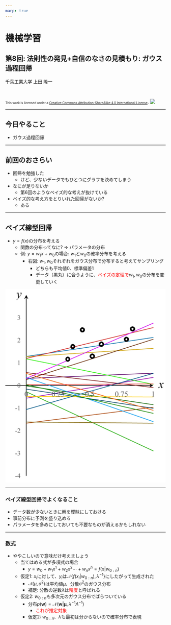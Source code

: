 ```yaml
---
marp: true
---
```


<!-- footer: "機械学習（と統計）第8回" -->

# 機械学習

## 第8回: 法則性の発見+自信のなさの見積もり: ガウス過程回帰

千葉工業大学 上田 隆一

<br />

<span style="font-size:70%">This work is licensed under a </span>[<span style="font-size:70%">Creative Commons Attribution-ShareAlike 4.0 International License</span>](https://creativecommons.org/licenses/by-sa/4.0/).
![](https://i.creativecommons.org/l/by-sa/4.0/88x31.png)

---

<!-- paginate: true -->

## 今日やること

- ガウス過程回帰

---

## 前回のおさらい

- 回帰を勉強した
    - けど、少ないデータでもひとつにグラフを決めてしまう
- なにが足りないか
    - 第6回のようなベイズ的な考えが抜けている
- ベイズ的な考え方をとりいれた回帰がないか?
    - ある


---

## ベイズ線型回帰

- $y = f(x)$の分布を考える
    - 関数の分布ってなに? $\Rightarrow$ パラメータの分布
    - 例: $y = w_1 x + w_0$の場合: $w_1$と$w_0$の確率分布を考える
        - 右図: $w_1, w_0$それぞれをガウス分布で分布すると考えてサンプリング
            - どちらも平均値$0$、標準偏差$1$
            - データ（黒丸）に合うように、<span style="color:red">ベイズの定理で</span>$w_1, w_0$の分布を変更していく

![bg right:30% 100%](./figs/line_sampling.png)

---

### ベイズ線型回帰でよくなること

- データ数が少ないときに解を曖昧にしておける
- 事前分布に予測を盛り込める
- パラメータを多めにしておいても不要なものが消えるかもしれない


---

### 数式

- ややこしいので意味だけ考えましょう
    - 当てはめる式が多項式の場合
        - $y = w_0 + w_1 x^1 + w_2 x^2 \cdots + w_n x^n = f(x | w_{0:n})$
    - 仮定1: $x_i$に対して、$y_i$は$\mathcal{N}\{f(x_i | w_{0:n}), \lambda^{-1}\}$にしたがって生成された
        - $\mathcal{N}(\mu, \sigma^2)$は平均値$\mu$、分散$\sigma^2$のガウス分布
        - 補足: 分散の逆数$\lambda$は<span style="color:red">精度</span>と呼ばれる
    - 仮定2: $w_{0:n}$も多次元のガウス分布でばらついている
        - 分布$p(\boldsymbol{w}) = \mathcal{N}(\boldsymbol{w} | \boldsymbol{\mu}, \lambda^{-1}\Lambda^{-1})$
            - <span style="color:red">これが推定対象</span>
        - 仮定2: $w_{0:n}$、$\lambda$も最初は分からないので確率分布で表現

